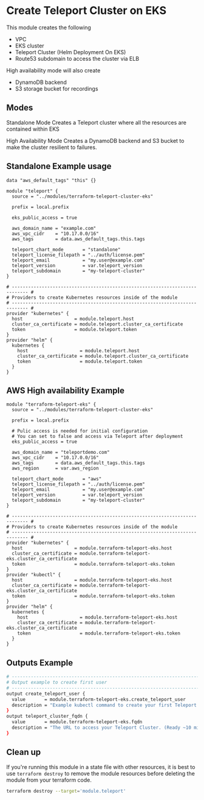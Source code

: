 # Create Teleport Cluster on EKS

This module creates the following
* VPC
* EKS cluster
* Teleport Cluster (Helm Deployment On EKS)
* Route53 subdomain to access the cluster via ELB

High availability mode will also create
* DynamoDB backend
* S3 storage bucket for recordings

## Modes

Standalone Mode 
Creates a Teleport cluster where all the resources are contained within EKS

High Availability Mode 
Creates a DynamoDB backend and S3 bucket to make the cluster resilient to failures. 

## Standalone Example usage

```hcl
data "aws_default_tags" "this" {}

module "teleport" {
  source = "../modules/terraform-teleport-cluster-eks"

  prefix = local.prefix

  eks_public_access = true

  aws_domain_name = "example.com"
  aws_vpc_cidr    = "10.17.0.0/16"
  aws_tags        = data.aws_default_tags.this.tags

  teleport_chart_mode       = "standalone"
  teleport_license_filepath = "../auth/license.pem"
  teleport_email            = "my.user@example.com"
  teleport_version          = var.teleport_version
  teleport_subdomain        = "my-teleport-cluster"
}

# ---------------------------------------------------------------------------- #
# Providers to create Kubernetes resources inside of the module
# ---------------------------------------------------------------------------- #
provider "kubernetes" {
  host                   = module.teleport.host
  cluster_ca_certificate = module.teleport.cluster_ca_certificate
  token                  = module.teleport.token
}
provider "helm" {
  kubernetes {
    host                   = module.teleport.host
    cluster_ca_certificate = module.teleport.cluster_ca_certificate
    token                  = module.teleport.token
  }
}
```

## AWS High availability Example

```hcl
module "terraform-teleport-eks" {
  source = "../modules/terraform-teleport-cluster-eks"

  prefix = local.prefix

  # Pulic access is needed for initial configuration
  # You can set to false and access via Teleport after deployment
  eks_public_access = true

  aws_domain_name = "teleportdemo.com"
  aws_vpc_cidr    = "10.17.0.0/16"
  aws_tags        = data.aws_default_tags.this.tags
  aws_region      = var.aws_region

  teleport_chart_mode       = "aws"
  teleport_license_filepath = "../auth/license.pem"
  teleport_email            = "my.user@example.com"
  teleport_version          = var.teleport_version
  teleport_subdomain        = "my-teleport-cluster"
}

# ---------------------------------------------------------------------------- #
# Providers to create Kubernetes resources inside of the module
# ---------------------------------------------------------------------------- #
provider "kubernetes" {
  host                   = module.terraform-teleport-eks.host
  cluster_ca_certificate = module.terraform-teleport-eks.cluster_ca_certificate
  token                  = module.terraform-teleport-eks.token
}
provider "kubectl" {
  host                   = module.terraform-teleport-eks.host
  cluster_ca_certificate = module.terraform-teleport-eks.cluster_ca_certificate
  token                  = module.terraform-teleport-eks.token
}
provider "helm" {
  kubernetes {
    host                   = module.terraform-teleport-eks.host
    cluster_ca_certificate = module.terraform-teleport-eks.cluster_ca_certificate
    token                  = module.terraform-teleport-eks.token
  }
}
```


## Outputs Example
```sh
# ---------------------------------------------------------------------------- #
# Output example to create first user
# ---------------------------------------------------------------------------- #
output create_teleport_user {
  value       = module.terraform-teleport-eks.create_teleport_user
  description = "Example kubectl command to create your first Teleport user"
}
output teleport_cluster_fqdn {
  value       = module.terraform-teleport-eks.fqdn
  description = "The URL to access your Teleport Cluster. (Ready ~10 min after module deployment)"
}
```

## Clean up

If you're running this module in a state file with other resources, it is best to 
use `terraform destroy` to remove the module resources before deleting the module
from your terraform code. 

```sh
terraform destroy --target='module.teleport'
```
